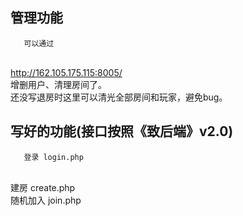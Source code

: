 ## 管理功能
       可以通过
<br /> http://162.105.175.115:8005/
<br /> 增删用户、清理房间了。
<br /> 还没写退房时这里可以清光全部房间和玩家，避免bug。

## 写好的功能(接口按照《致后端》v2.0)
       登录 login.php
<br /> 建房 create.php
<br /> 随机加入 join.php
